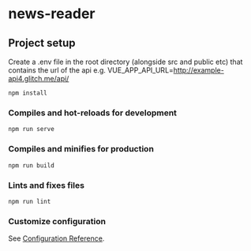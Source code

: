 # news-reader

## Project setup

Create a .env file in the root directory (alongside src and public etc) that contains the url of the api e.g. VUE_APP_API_URL=http://example-api4.glitch.me/api/

```
npm install
```

### Compiles and hot-reloads for development

```
npm run serve
```

### Compiles and minifies for production

```
npm run build
```

### Lints and fixes files

```
npm run lint
```

### Customize configuration

See [Configuration Reference](https://cli.vuejs.org/config/).
